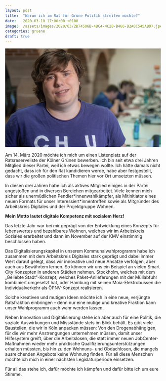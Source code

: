 ```yaml
---
layout: post
title:  "Warum ich im Rat für Grüne Politik streiten möchte?"
date:   2020-03-10 17:00:00 +0100
image:  /assets/images/2020/03/2B74506B-4BC4-4C2B-B466-B2A0C545AB97.jpeg
categories: gruene
draft: true
---
```


![Maximilian Ruta](/assets/images/2020/03/2B74506B-4BC4-4C2B-B466-B2A0C545AB97.jpeg)

Am 14. März 2020 möchte ich mich um einen Listenplatz auf der Ratsreserveliste der Kölner Grünen bewerben. Ich bin seit
etwa drei Jahren Mitglied dieser Partei, weil ich etwas bewegen wollte. Ich hätte damals nicht gedacht, dass ich für den
Rat kandidieren werde, habe aber festgestellt, dass wir die großen politischen Themen hier vor Ort umsetzten müssen.

In diesen drei Jahren habe ich als aktives Mitglied einiges in der Partei angestoßen und in diversen Bereichen
mitgearbeitet. Viele kennen mich sicher als unermüdlichen Pendler\*innenwahlkämpfer, als Mitinitiator eines neuen Formats
für unser Interessiert\*innentreffen sowie als Mitgründer des Arbeitskreis Digitales und der Projektgruppe Wohnen.

**Mein Motto lautet digitale Kompetenz mit sozialem Herz!**

Das letzte Jahr war bei mir geprägt von der Entwicklung eines Konzepts für lebenswertes und bezahlbares Wohnen, welches
wir im Arbeitskreis Soziales erarbeitet und dann im November auf der KMV einstimmig beschlossen haben.

Das Digitalisierungskapitel in unserem Kommunalwahlprogramm habe ich zusammen mit dem Arbeitskreis Digitales stark
geprägt und dabei immer Wert darauf gelegt, dass wir innovative und neue Ansätze verfolgen, aber auch aus Bewährtem
lernen. So können wir uns ein Beispiel an vielen Smart City Konzepten in anderen Städten nehmen. Stockholm, welches mit
dem „Geliebte Stadt“-Konzept, welches Paket-Anlieferungen mit der Müllabfuhr kombiniert umgesetzt hat, oder Hamburg mit
seinen Moia-Elektrobussen die Individualverkehr als ÖPNV-Konzept realisieren.

Solche kreativen und mutigen Ideen möchte ich in eine neue, verjüngte Ratsfraktion einbringen – denn nur eine mutige und
kreative Fraktion kann unser Wahlprogramm auch wahr werden lassen.

Neben Innovation und Digitalisierung stehe ich aber auch für eine Politik, die soziale Auswirkungen und Missstände stets
im Blick behält. Es gibt viele Baustellen, die wir in Köln anpacken müssen: Von den Drogenabhängigen, für die wir mehr
Anstrengungen unternehmen müssen, damit unser Hilfesystem greift, über die Arbeitslosen, die statt immer neuen
JobCenter-Maßnahmen wieder mehr praktische Qualifizierungsunterstützungen erhalten müssten, bis hin zu den
Wohnuns- und Obdachlosen, die mangels ausreichenden Angebots keine Wohnung finden. Für all diese Menschen möchte ich
mich in einer nächsten Legislaturperiode einsetzen.

Für all das stehe ich, dafür möchte ich kämpfen und dafür bitte ich um eure Stimme.
